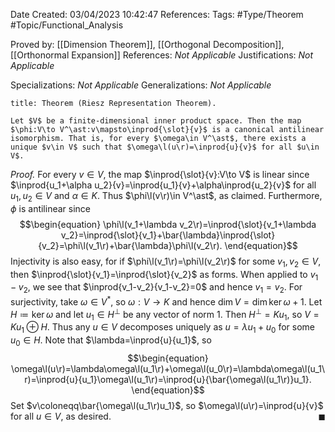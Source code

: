 <div class="topSpace"></div>

Date Created: 03/04/2023 10:42:47
References:
Tags: #Type/Theorem #Topic/Functional_Analysis

Proved by: [[Dimension Theorem]], [[Orthogonal Decomposition]], [[Orthonormal Expansion]]
References: <i>Not Applicable</i>
Justifications: <i>Not Applicable</i>

Specializations: <i>Not Applicable</i>
Generalizations: <i>Not Applicable</i>

``` ad-Theorem
title: Theorem (Riesz Representation Theorem).

Let $V$ be a finite-dimensional inner product space. Then the map $\phi:V\to V^\ast:v\mapsto\inprod{\slot}{v}$ is a canonical antilinear isomorphism. That is, for every $\omega\in V^\ast$, there exists a unique $v\in V$ such that $\omega\l(u\r)=\inprod{u}{v}$ for all $u\in V$.

```

<i>Proof.</i> For every $v\in V$, the map $\inprod{\slot}{v}:V\to V$ is linear since $\inprod{u_1+\alpha u_2}{v}=\inprod{u_1}{v}+\alpha\inprod{u_2}{v}$ for all $u_1,u_2\in V$ and $\alpha\in K$. Thus $\phi\l(v\r)\in V^\ast$, as claimed. Furthermore, $\phi$ is antilinear since
$$\begin{equation}
    \phi\l(v_1+\lambda v_2\r)=\inprod{\slot}{v_1+\lambda v_2}=\inprod{\slot}{v_1}+\bar{\lambda}\inprod{\slot}{v_2}=\phi\l(v_1\r)+\bar{\lambda}\phi\l(v_2\r).
\end{equation}$$
Injectivity is also easy, for if $\phi\l(v_1\r)=\phi\l(v_2\r)$ for some $v_1,v_2\in V$, then $\inprod{\slot}{v_1}=\inprod{\slot}{v_2}$ as forms. When applied to $v_1-v_2$, we see that $\inprod{v_1-v_2}{v_1-v_2}=0$ and hence $v_1=v_2$. For surjectivity, take $\omega\in V^\ast$, so $\omega:V\to K$ and hence $\dim V=\dim\ker\omega+1$. Let $H\coloneqq\ker\omega$ and let $u_1\in H^\perp$ be any vector of norm $1$. Then $H^\perp=Ku_1$, so $V=Ku_1\oplus H$. Thus any $u\in V$ decomposes uniquely as $u=\lambda u_1+u_0$ for some $u_0\in H$. Note that $\lambda=\inprod{u}{u_1}$, so
$$\begin{equation}
    \omega\l(u\r)=\lambda\omega\l(u_1\r)+\omega\l(u_0\r)=\lambda\omega\l(u_1\r)=\inprod{u}{u_1}\omega\l(u_1\r)=\inprod{u}{\bar{\omega\l(u_1\r)}u_1}.
\end{equation}$$
Set $v\coloneqq\bar{\omega\l(u_1\r)u_1}$, so $\omega\l(u\r)=\inprod{u}{v}$ for all $u\in V$, as desired.<span style="float:right;">$\blacksquare$</span>

